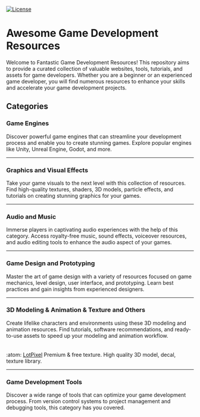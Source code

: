 [![License](https://img.shields.io/badge/License-MIT-blue.svg)](https://opensource.org/licenses/MIT)

# Awesome Game Development Resources
Welcome to Fantastic Game Development Resources! This repository aims to provide a curated collection of valuable websites, tools, tutorials, and assets for game developers. Whether you are a beginner or an experienced game developer, you will find numerous resources to enhance your skills and accelerate your game development projects.

## Categories

### Game Engines
Discover powerful game engines that can streamline your development process and enable you to create stunning games. Explore popular engines like Unity, Unreal Engine, Godot, and more.

<hr>

### Graphics and Visual Effects
Take your game visuals to the next level with this collection of resources. Find high-quality textures, shaders, 3D models, particle effects, and tutorials on creating stunning graphics for your games.

<hr>

### Audio and Music
Immerse players in captivating audio experiences with the help of this category. Access royalty-free music, sound effects, voiceover resources, and audio editing tools to enhance the audio aspect of your games.

<hr>

### Game Design and Prototyping
Master the art of game design with a variety of resources focused on game mechanics, level design, user interface, and prototyping. Learn best practices and gain insights from experienced designers.

<hr>

### 3D Modeling & Animation & Texture and Others
Create lifelike characters and environments using these 3D modeling and animation resources. Find tutorials, software recommendations, and ready-to-use assets to speed up your modeling and animation workflow.
<br><br><br>
:atom: [LotPixel](https://www.lotpixel.com) Premium & free texture. High quality 3D model, decal, texture library.

<hr>

### Game Development Tools
Discover a wide range of tools that can optimize your game development process. From version control systems to project management and debugging tools, this category has you covered.